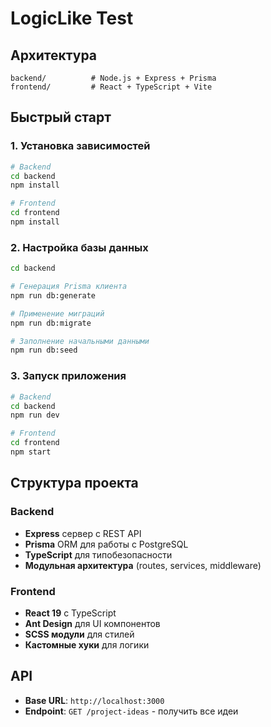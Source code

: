 # LogicLike Test

## Архитектура

```
backend/          # Node.js + Express + Prisma
frontend/         # React + TypeScript + Vite
```

## Быстрый старт

### 1. Установка зависимостей

```bash
# Backend
cd backend
npm install

# Frontend  
cd frontend
npm install
```

### 2. Настройка базы данных

```bash
cd backend

# Генерация Prisma клиента
npm run db:generate

# Применение миграций
npm run db:migrate

# Заполнение начальными данными
npm run db:seed
```

### 3. Запуск приложения

```bash
# Backend
cd backend
npm run dev

# Frontend
cd frontend
npm start
```

## Структура проекта

### Backend
- **Express** сервер с REST API
- **Prisma** ORM для работы с PostgreSQL
- **TypeScript** для типобезопасности
- **Модульная архитектура** (routes, services, middleware)

### Frontend
- **React 19** с TypeScript
- **Ant Design** для UI компонентов
- **SCSS модули** для стилей
- **Кастомные хуки** для логики

## API

- **Base URL**: `http://localhost:3000`
- **Endpoint**: `GET /project-ideas` - получить все идеи

